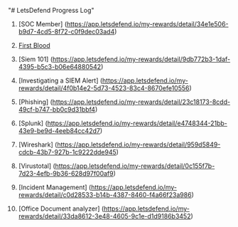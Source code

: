 "# LetsDefend Progress Log"

1. [SOC Member] (https://app.letsdefend.io/my-rewards/detail/34e1e506-b9d7-4cd5-8f72-c0f9dec03ad4)

2. [First Blood](https://app.letsdefend.io/my-rewards/detail/04db3104-4b03-47f5-9ddc-e87a05959eb5)

3. [Siem 101] (https://app.letsdefend.io/my-rewards/detail/9db772b3-1daf-4395-b5c3-b06e64880542)

3. [Investigating a SIEM Alert] (https://app.letsdefend.io/my-rewards/detail/4f0b14e2-5d73-4523-83c4-8670efe10556)

4. [Phishing] (https://app.letsdefend.io/my-rewards/detail/23c18173-8cdd-49cf-b747-bb0c9d31bbf4)

5. [Splunk] (https://app.letsdefend.io/my-rewards/detail/e4748344-21bb-43e9-be9d-4eeb84cc42d7)

6. [Wireshark] (https://app.letsdefend.io/my-rewards/detail/959d5849-cdcb-43b7-927b-1c9222dde945)

7. [Virustotal] (https://app.letsdefend.io/my-rewards/detail/0c155f7b-7d23-4efb-9b36-628d97f00af9)

8. [Incident Management] (https://app.letsdefend.io/my-rewards/detail/c0d28533-b14b-4387-8460-f4a66f23a986)

9. [Office Document analyzer] (https://app.letsdefend.io/my-rewards/detail/33da8612-3e48-4605-9c1e-d1d9186b3452)